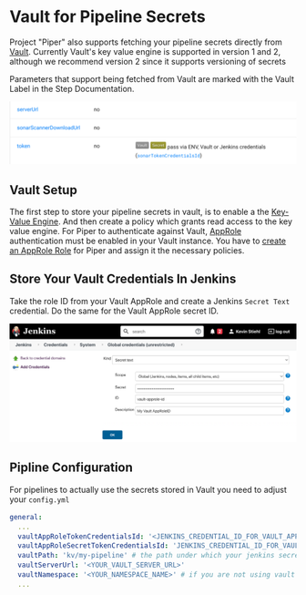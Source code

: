 # Vault for Pipeline Secrets

Project "Piper" also supports fetching your pipeline secrets directly from [Vault](https://www.hashicorp.com/products/vault).
Currently Vault's key value engine is supported in version 1 and 2, although we recommend version 2 since it supports versioning of secrets

Parameters that support being fetched from Vault are marked with the Vault Label in the Step Documentation.

![Vault Label](../images/parameter-with-vault-support.png)

## Vault Setup

The first step to store your pipeline secrets in vault, is to enable a the [Key-Value Engine](https://www.vaultproject.io/docs/secrets/kv/kv-v2). And then create a policy which grants read access to the key value engine.
For Piper to authenticate against Vault, [AppRole](https://www.vaultproject.io/docs/auth/approle) authentication must be enabled in your Vault instance.
You have to [create an AppRole Role](https://www.vaultproject.io/api-docs/auth/approle#create-update-approle) for Piper and assign it the necessary policies.

## Store Your Vault Credentials In Jenkins

Take the role ID from your Vault AppRole and create a Jenkins `Secret Text` credential. Do the same for the Vault AppRole secret ID.

![Create two jenkins secret text credentials](../images/jenkins-vault-credential.png)

## Pipline Configuration

For pipelines to actually use the secrets stored in Vault you need to adjust your `config.yml`

```yml
general:
  ...
  vaultAppRoleTokenCredentialsId: '<JENKINS_CREDENTIAL_ID_FOR_VAULT_APPROLE_ROLE_ID>'
  vaultAppRoleSecretTokenCredentialsId: 'JENKINS_CREDENTIAL_ID_FOR_VAULT_APPROLE_SECRET_ID'
  vaultPath: 'kv/my-pipeline' # the path under which your jenkins secrets are stored
  vaultServerUrl: '<YOUR_VAULT_SERVER_URL>'
  vaultNamespace: '<YOUR_NAMESPACE_NAME>' # if you are not using vault's namespace feature you can remove this line
  ...
```
